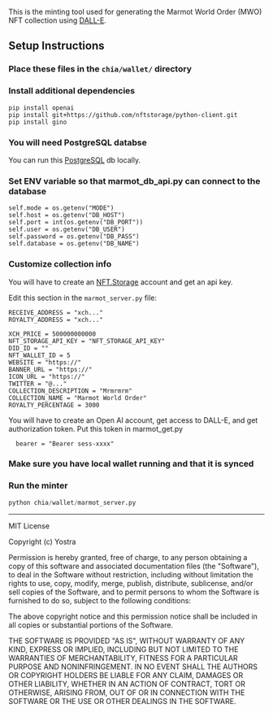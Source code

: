 This is the minting tool used for generating the Marmot World Order (MWO) NFT collection using [DALL-E](https://openai.com/blog/dall-e/).

## Setup Instructions

### Place these files in the `chia/wallet/` directory
### Install additional dependencies 
```
pip install openai
pip install git+https://github.com/nftstorage/python-client.git
pip install gino
```

### You will need PostgreSQL databse
You can run this [PostgreSQL](https://www.postgresql.org/download/) db locally.

### Set ENV variable so that marmot_db_api.py can connect to the database

```
self.mode = os.getenv("MODE")
self.host = os.getenv("DB_HOST")
self.port = int(os.getenv("DB_PORT"))
self.user = os.getenv("DB_USER")
self.password = os.getenv("DB_PASS")
self.database = os.getenv("DB_NAME")
```

### Customize collection info
You will have to create an [NFT.Storage](https://nft.storage/) account and get an api key.

Edit this section in the `marmot_server.py` file:

```
RECEIVE_ADDRESS = "xch..."
ROYALTY_ADDRESS = "xch..."

XCH_PRICE = 500000000000
NFT_STORAGE_API_KEY = "NFT_STORAGE_API_KEY"
DID_ID = ""
NFT_WALLET_ID = 5
WEBSITE = "https://"
BANNER_URL = "https://"
ICON_URL = "https://"
TWITTER = "@..."
COLLECTION_DESCRIPTION = "Mrmrmrm"
COLLECTION_NAME = "Marmot World Order"
ROYALTY_PERCENTAGE = 3000
```

You will have to create an Open AI account, get access to DALL-E, and get authorization token. Put this token in marmot_get.py
```
  bearer = "Bearer sess-xxxx"
 ```

### Make sure you have local wallet running and that it is synced

### Run the minter
```python
python chia/wallet/marmot_server.py
```

---

MIT License

Copyright (c) Yostra

Permission is hereby granted, free of charge, to any person obtaining a copy
of this software and associated documentation files (the "Software"), to deal
in the Software without restriction, including without limitation the rights
to use, copy, modify, merge, publish, distribute, sublicense, and/or sell
copies of the Software, and to permit persons to whom the Software is
furnished to do so, subject to the following conditions:

The above copyright notice and this permission notice shall be included in all
copies or substantial portions of the Software.

THE SOFTWARE IS PROVIDED "AS IS", WITHOUT WARRANTY OF ANY KIND, EXPRESS OR
IMPLIED, INCLUDING BUT NOT LIMITED TO THE WARRANTIES OF MERCHANTABILITY,
FITNESS FOR A PARTICULAR PURPOSE AND NONINFRINGEMENT. IN NO EVENT SHALL THE
AUTHORS OR COPYRIGHT HOLDERS BE LIABLE FOR ANY CLAIM, DAMAGES OR OTHER
LIABILITY, WHETHER IN AN ACTION OF CONTRACT, TORT OR OTHERWISE, ARISING FROM,
OUT OF OR IN CONNECTION WITH THE SOFTWARE OR THE USE OR OTHER DEALINGS IN THE
SOFTWARE.
